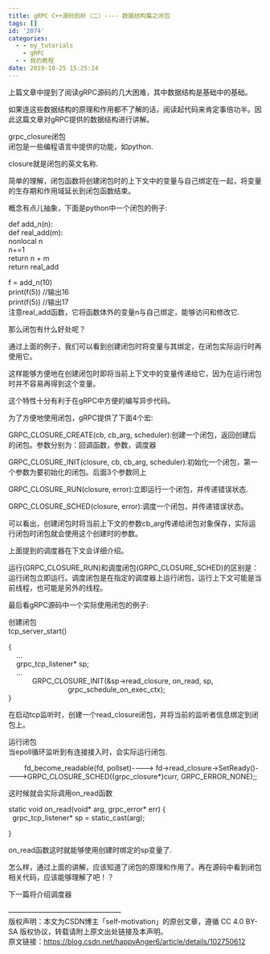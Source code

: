 ```yaml
---
title: gRPC C++源码剖析（二）---- 数据结构篇之闭包
tags: []
id: '2074'
categories:
  - - my_tutorials
    - gRPC
  - - 我的教程
date: 2019-10-25 15:25:24
---
```


上篇文章中提到了阅读gRPC源码的几大困难，其中数据结构是基础中的基础。

如果连这些数据结构的原理和作用都不了解的话，阅读起代码来肯定事倍功半。因此这篇文章对gRPC提供的数据结构进行讲解。

grpc\_closure闭包  
闭包是一些编程语言中提供的功能，如python. 

closure就是闭包的英文名称.

简单的理解，闭包函数将创建闭包时的上下文中的变量与自己绑定在一起，将变量的生存期和作用域延长到闭包函数结束。

概念有点儿抽象，下面是python中一个闭包的例子:

def add\_n(n):  
def real\_add(m):  
nonlocal n  
n+=1  
return n + m  
return real\_add

f = add\_n(10)  
print(f(5)) //输出16  
print(f(5)) //输出17  
注意real\_add函数，它将函数体外的变量n与自己绑定，能够访问和修改它.

那么闭包有什么好处呢？

通过上面的例子，我们可以看到创建闭包时将变量与其绑定，在闭包实际运行时再使用它。

这样能够方便地在创建闭包时即将当前上下文中的变量传递给它，因为在运行闭包时并不容易再得到这个变量。

这个特性十分有利于在gRPC中方便的编写异步代码。

为了方便地使用闭包，gRPC提供了下面4个宏:

GRPC\_CLOSURE\_CREATE(cb, cb\_arg, scheduler):创建一个闭包，返回创建后的闭包。参数分别为：回调函数，参数，调度器

GRPC\_CLOSURE\_INIT(closure, cb, cb\_arg, scheduler):初始化一个闭包，第一个参数为要初始化的闭包。后面3个参数同上

GRPC\_CLOSURE\_RUN(closure, error):立即运行一个闭包，并传递错误状态.

GRPC\_CLOSURE\_SCHED(closure, error):调度一个闭包，并传递错误状态。

可以看出，创建闭包时将当前上下文的参数cb\_arg传递给闭包对象保存，实际运行闭包时闭包就会使用这个创建时的参数。

上面提到的调度器在下文会详细介绍。

运行(GRPC\_CLOSURE\_RUN)和调度闭包(GRPC\_CLOSURE\_SCHED)的区别是：运行闭包立即运行。调度闭包是在指定的调度器上运行闭包，运行上下文可能是当前线程，也可能是另外的线程。

最后看gRPC源码中一个实际使用闭包的例子:

创建闭包  
tcp\_server\_start()

{  
    …  
    grpc\_tcp\_listener\* sp;  
    …  
            GRPC\_CLOSURE\_INIT(&sp->read\_closure, on\_read, sp,  
                              grpc\_schedule\_on\_exec\_ctx);  
}

在启动tcp监听时，创建一个read\_closure闭包，并将当前的监听者信息绑定到闭包上。

运行闭包  
当epoll循环监听到有连接接入时，会实际运行闭包.

        fd\_become\_readable(fd, pollset)----> fd->read\_closure->SetReady()---->GRPC\_CLOSURE\_SCHED((grpc\_closure\*)curr, GRPC\_ERROR\_NONE);;

这时候就会实际调用on\_read函数

static void on\_read(void\* arg, grpc\_error\* err) {  
  grpc\_tcp\_listener\* sp = static\_cast(arg);

}

on\_read函数这时就能够使用创建时绑定的sp变量了.

怎么样，通过上面的讲解，应该知道了闭包的原理和作用了。再在源码中看到闭包相关代码，应该能够理解了吧！？

下一篇将介绍调度器  
   
————————————————  
版权声明：本文为CSDN博主「self-motivation」的原创文章，遵循 CC 4.0 BY-SA 版权协议，转载请附上原文出处链接及本声明。  
原文链接：https://blog.csdn.net/happyAnger6/article/details/102750612